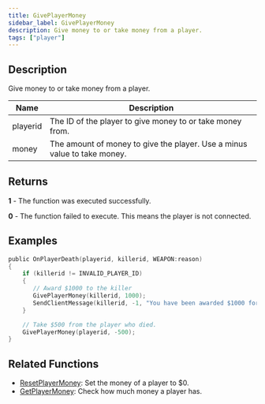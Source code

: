 ```yaml
---
title: GivePlayerMoney
sidebar_label: GivePlayerMoney
description: Give money to or take money from a player.
tags: ["player"]
---
```


## Description

Give money to or take money from a player.

| Name     | Description                                                              |
| -------- | ------------------------------------------------------------------------ |
| playerid | The ID of the player to give money to or take money from.                |
| money    | The amount of money to give the player. Use a minus value to take money. |

## Returns

**1** - The function was executed successfully.

**0** - The function failed to execute. This means the player is not connected.

## Examples

```c
public OnPlayerDeath(playerid, killerid, WEAPON:reason)
{
    if (killerid != INVALID_PLAYER_ID)
    {
       // Award $1000 to the killer
       GivePlayerMoney(killerid, 1000);
       SendClientMessage(killerid, -1, "You have been awarded $1000 for the kill.");
    }

    // Take $500 from the player who died.
    GivePlayerMoney(playerid, -500);
}
```

## Related Functions

- [ResetPlayerMoney](ResetPlayerMoney): Set the money of a player to \$0.
- [GetPlayerMoney](GetPlayerMoney): Check how much money a player has.

